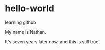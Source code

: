 # hello-world
learning github

My name is Nathan.

It's seven years later now, and this is still true!
